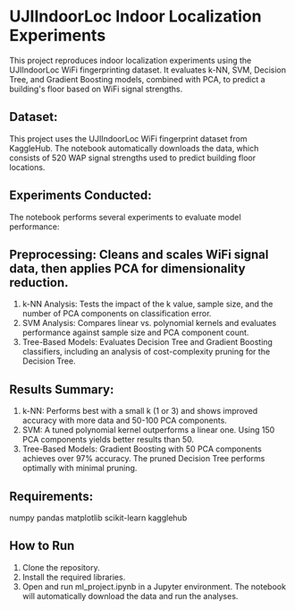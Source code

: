# UJIIndoorLoc Indoor Localization Experiments
This project reproduces indoor localization experiments using the UJIIndoorLoc WiFi fingerprinting dataset. It evaluates k-NN, SVM, Decision Tree, and Gradient Boosting models, combined with PCA, to predict a building's floor based on WiFi signal strengths.

## Dataset:
This project uses the UJIIndoorLoc WiFi fingerprint dataset from KaggleHub. The notebook automatically downloads the data, which consists of 520 WAP signal strengths used to predict building floor locations.

## Experiments Conducted:
The notebook performs several experiments to evaluate model performance:

## Preprocessing: Cleans and scales WiFi signal data, then applies PCA for dimensionality reduction.
1) k-NN Analysis: Tests the impact of the k value, sample size, and the number of PCA components on classification error.
2) SVM Analysis: Compares linear vs. polynomial kernels and evaluates performance against sample size and PCA component count.
3) Tree-Based Models: Evaluates Decision Tree and Gradient Boosting classifiers, including an analysis of cost-complexity pruning for the Decision Tree.

## Results Summary:

1) k-NN: Performs best with a small k (1 or 3) and shows improved accuracy with more data and 50-100 PCA components.
2) SVM: A tuned polynomial kernel outperforms a linear one. Using 150 PCA components yields better results than 50.
3) Tree-Based Models: Gradient Boosting with 50 PCA components achieves over 97% accuracy. The pruned Decision Tree performs optimally with minimal pruning.

## Requirements:

numpy
pandas
matplotlib
scikit-learn
kagglehub

## How to Run
1) Clone the repository.
2) Install the required libraries.
3) Open and run ml_project.ipynb in a Jupyter environment. The notebook will automatically download the data and run the analyses.
